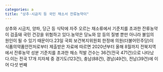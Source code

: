 ```yaml
---
categories: a
title: "상추·시금치 등 국민 채소서 잔류농약이"
---
```

상추와 시금치, 양파, 당근 등 식탁에 자주 오르는 채소류에서 기준치를 초과한 잔류농약이 검출돼 국민 건강을 위협하고 있다.농약은 당뇨와 암 등의 질병 뿐만 아니라 불임의 원인이 될 수 있기 때문이다.23일 국회 보건복지위원회 한정애 의원(더불어민주당)이 식품의약품안전처로부터 제출받은 자료에 따르면 2020년부터 올해 8월까지 전북지역에서 잔류농약 성분 기준치를 초과한 채소 적발 건수는 36건(전국 471건)으로 나타났다.이는 전국 17개 지자체 중 경기도(123건), 충남(88건), 경남(49건), 전남(39건)에 이어 다섯 번째